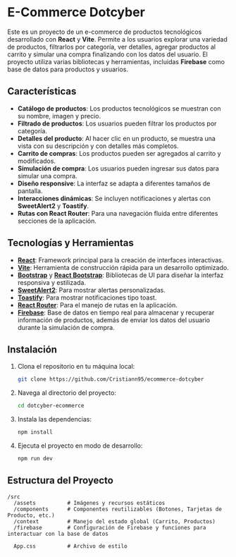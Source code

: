 # E-Commerce Dotcyber

Este es un proyecto de un e-commerce de productos tecnológicos desarrollado con **React** y **Vite**. Permite a los usuarios explorar una variedad de productos, filtrarlos por categoría, ver detalles, agregar productos al carrito y simular una compra finalizando con los datos del usuario. El proyecto utiliza varias bibliotecas y herramientas, incluidas **Firebase** como base de datos para productos y usuarios.

## Características

-   **Catálogo de productos**: Los productos tecnológicos se muestran con su nombre, imagen y precio.
-   **Filtrado de productos**: Los usuarios pueden filtrar los productos por categoría.
-   **Detalles del producto**: Al hacer clic en un producto, se muestra una vista con su descripción y con detalles más completos.
-   **Carrito de compras**: Los productos pueden ser agregados al carrito y modificados.
-   **Simulación de compra**: Los usuarios pueden ingresar sus datos para simular una compra.
-   **Diseño responsive**: La interfaz se adapta a diferentes tamaños de pantalla.
-   **Interacciones dinámicas**: Se incluyen notificaciones y alertas con **SweetAlert2** y **Toastify**.
-   **Rutas con React Router**: Para una navegación fluida entre diferentes secciones de la aplicación.


## Tecnologías y Herramientas

-   **[React](https://reactjs.org/)**: Framework principal para la creación de interfaces interactivas.
-   **[Vite](https://vitejs.dev/)**: Herramienta de construcción rápida para un desarrollo optimizado.
-   **[Bootstrap](https://getbootstrap.com/)** y **[React Bootstrap](https://react-bootstrap.netlify.app/)**: Bibliotecas de UI para diseñar la interfaz responsiva y estilizada.
-   **[SweetAlert2](https://sweetalert2.github.io/)**: Para mostrar alertas personalizadas.
-   **[Toastify](https://apvarun.github.io/toastify-js/)**: Para mostrar notificaciones tipo toast.
-   **[React Router](https://reactrouter.com/)**: Para el manejo de rutas en la aplicación.
-   **[Firebase](https://firebase.google.com/)**: Base de datos en tiempo real para almacenar y recuperar información de productos, además de enviar los datos del usuario durante la simulación de compra.

## Instalación

1.  Clona el repositorio en tu máquina local:
    
    ```bash
    git clone https://github.com/Cristiann95/ecommerce-dotcyber
    
    ```
    
2.  Navega al directorio del proyecto:
    
    ```bash
    cd dotcyber-ecommerce
    
    ```
    
3.  Instala las dependencias:
    
    ```bash
    npm install
    
    ```
    

    
4.  Ejecuta el proyecto en modo de desarrollo:
    
    ```bash
    npm run dev
    
    ```
    
    

## Estructura del Proyecto

```
/src
  /assets          # Imágenes y recursos estáticos
  /components      # Componentes reutilizables (Botones, Tarjetas de Producto, etc.)
  /context         # Manejo del estado global (Carrito, Productos)
  /firebase        # Configuración de Firebase y funciones para interactuar con la base de datos
 
  App.css          # Archivo de estilo

```

